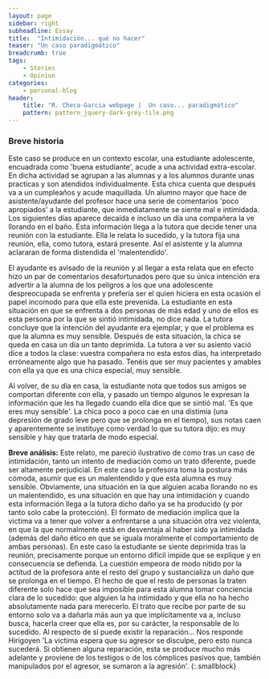 ```yaml
---
layout: page
sidebar: right
subheadline: Essay
title:  "Intimidación... qué no hacer"
teaser: "Un caso paradigmático"
breadcrumb: true
tags:
    - Stories
    - Opinion
categories:
    - personal-blog
header:
    title: "R. Checa-Garcia webpage |  Un caso... paradigmático"
    pattern: pattern_jquery-dark-grey-tile.png
---
```


### Breve historia
Este caso se produce en un contexto escolar, una estudiante adolescente, encuadrada como
'buena estudiante', acude a una actividad extra-escolar. En dicha actividad se agrupan
a las alumnas y a los alumnos durante unas practicas y son atendidos individualmente. Esta chica cuenta que después va a un cumpleaños y acude maquillada. Un alumno mayor que hace de asistente/ayudante del profesor
hace una serie de comentarios 'poco apropiados' a la estudiante, que inmediatamente se siente mal e
intimidada. Los siguientes días aparece decaída e incluso un día una compañera la ve
llorando en el baño. Esta información llega a la tutora que decide tener una reunión con
la estudiante. Ella le relata lo sucedido, y la tutora fija una reunión, ella, como tutora,
estará presente. Así el asistente y la alumna aclararan de forma distendida el
'malentendido'.

El ayudante es avisado de la reunión y al llegar a esta relata que en efecto hizo un par
de comentarios desafortunados pero que su única intención era advertir a la alumna de los
peligros a los que una adolescente despreocupada se enfrenta y prefería ser el quien
hiciera en esta ocasión el papel incomodo para que ella este prevenida. La estudiante en esta
situación en que se enfrenta a dos personas de más edad y uno de ellos es esta persona por la que se
sintió intimidada, no dice nada. La tutora concluye que la intención del ayudante era
ejemplar, y que el problema es que la alumna es muy sensible. Después de esta situación, la chica se queda en
casa un día un tanto deprimida. La tutora a ver su asiento vació dice a todos la clase:
vuestra compañera no esta estos días, ha interpretado erróneamente algo que
ha pasado. Tenéis que ser muy pacientes y amables con ella ya que es una chica especial,
muy sensible.

Al volver, de su día en casa, la estudiante nota que todos sus amigos se comportan
diferente con ella, y pasado un tiempo algunos le expresan la información que les ha llegado cuando ella
dice que se sintió mal. 'Es que eres muy sensible'.
La chica poco a poco cae en una distimia (una depresión de grado leve pero que se
prolonga en el tiempo), sus notas caen y aparentemente se instituye como verdad lo que su tutora
dijo: es muy sensible y hay que tratarla de modo especial.

**Breve análisis:**
Este relato, me pareció ilustrativo de como tras un caso de intimidación, tanto un intento de mediación como un trato diferente, puede ser altamente perjudicial. En este caso la profesora toma la postura más cómoda, asumir que es un malentendido y que esta alumna es muy sensible. Obviamente, una situación en la que alguien acaba llorando no es un malentendido, es una situación en que hay una intimidación y cuando esta información llega a la tutora dicho daño ya se ha producido (y por tanto solo cabe la protección). El formato de mediación implica que la victima va a tener que volver a enfrentarse a una situación otra vez violenta, en que la que normalmente está en desventaja al haber sido ya intimidada (además del daño ético en que se iguala moralmente el comportamiento de ambas personas). En este caso la estudiante se siente deprimida tras la reunión, precisamente porque un entorno difícil impide que se explique y en consecuencia se defienda. La cuestión empeora de modo nitido por la actitud de la profesora ante el resto del grupo y sustancializa un daño que se prolonga en el tiempo. El hecho de que el resto de personas la traten diferente solo hace que sea imposible para esta alumna tomar conciencia clara de lo sucedido: que alguien la ha intimidado y que ella no ha hecho absolutamente nada para merecerlo. El trato que recibe por parte de su entorno solo va a dañarla más aun ya que implícitamente va a, incluso busca, hacerla creer que ella es, por su carácter, la responsable de lo sucedido. Al respecto de si puede existir la reparación... Nos responde Hirigoyen 'La victima espera que su agresor se disculpe, pero esto nunca sucederá. Si obtienen alguna reparación, esta se produce mucho más adelante y proviene de los testigos o de los cómplices pasivos que, también manipulados por el agresor, se sumaron a la agresión'. 
{:.smallblock}
